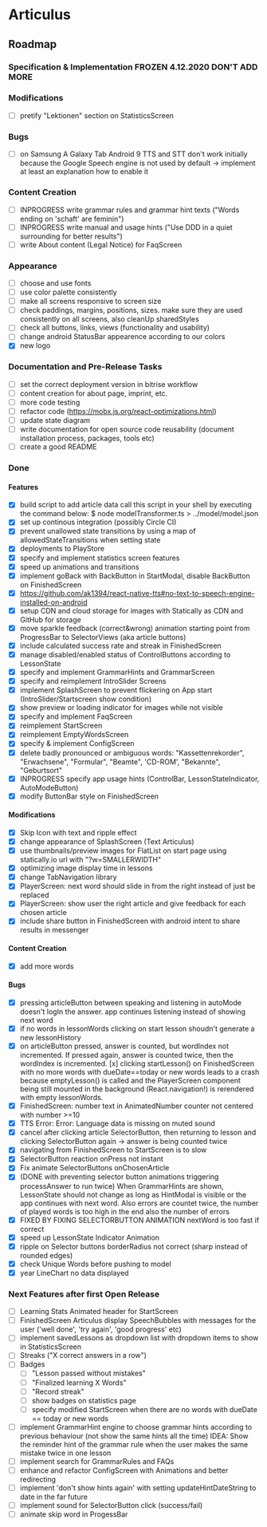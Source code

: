# Articulus

## Roadmap

### Specification & Implementation FROZEN 4.12.2020 DON'T ADD MORE

### Modifications

- [ ] pretify "Lektionen" section on StatisticsScreen

### Bugs

- [ ] on Samsung A Galaxy Tab Android 9 TTS and STT don't work initially because the Google Speech engine is not used by default -> implement at least an explanation how to enable it

### Content Creation

- [ ] INPROGRESS write grammar rules and grammar hint texts ("Words ending on 'schaft' are feminin")
- [ ] INPROGRESS write manual and usage hints ("Use DDD in a quiet surrounding for better results")
- [ ] write About content (Legal Notice) for FaqScreen

### Appearance

- [ ] choose and use fonts
- [ ] use color palette consistently
- [ ] make all screens responsive to screen size
- [ ] check paddings, margins, positions, sizes. make sure they are used consistently on all screens, also cleanUp sharedStyles
- [ ] check all buttons, links, views (functionality and usability)
- [ ] change android StatusBar appearence according to our colors
- [x] new logo

### Documentation and Pre-Release Tasks

- [ ] set the correct deployment version in bitrise workflow
- [ ] content creation for about page, imprint, etc.
- [ ] more code testing
- [ ] refactor code (https://mobx.js.org/react-optimizations.html)
- [ ] update state diagram
- [ ] write documentation for open source code reusability (document installation process, packages, tools etc)
- [ ] create a good README

### Done

#### Features

- [x] build script to add article data
      call this script in your shell by executing the command below:
      \$ node modelTransformer.ts > ../model/model.json
- [x] set up continous integration (possibly Circle CI)
- [x] prevent unallowed state transitions by using a map of allowedStateTransitions when setting state
- [x] deployments to PlayStore
- [x] specify and implement statistics screen features
- [x] speed up animations and transitions
- [x] implement goBack with BackButton in StartModal, disable BackButton on FinishedScreen
- [x] https://github.com/ak1394/react-native-tts#no-text-to-speech-engine-installed-on-android
- [x] setup CDN and cloud storage for images with Statically as CDN and GitHub for storage
- [x] move sparkle feedback (correct&wrong) animation starting point from ProgressBar to SelectorViews (aka article buttons)
- [x] include calculated success rate and streak in FinishedScreen
- [x] manage disabled/enabled status of ControlButtons according to LessonState
- [x] specify and implement GrammarHints and GrammarScreen
- [x] specify and reimplement IntroSlider Screens
- [x] implement SplashScreen to prevent flickering on App start (IntroSlider/Startscreen show condition)
- [x] show preview or loading indicator for images while not visible
- [x] specify and implement FaqScreen
- [x] reimplement StartScreen
- [x] reimplement EmptyWordsScreen
- [x] specify & implement ConfigScreen
- [x] delete badly pronounced or ambiguous words: "Kassettenrekorder", "Erwachsene", "Formular", "Beamte", 'CD-ROM', "Bekannte", "Geburtsort"
- [x] INPROGRESS specify app usage hints (ControlBar, LessonStateIndicator, AutoModeButton)
- [x] modify ButtonBar style on FinishedScreen

#### Modifications

- [x] Skip Icon with text and ripple effect
- [x] change appearance of SplashScreen (Text Articulus)
- [x] use thumbnails/preview images for FlatList on start page using statically.io url with "?w=SMALLERWIDTH"
- [x] optimizing image display time in lessons
- [x] change TabNavigation library
- [x] PlayerScreen: next word should slide in from the right instead of just be replaced
- [x] PlayerScreen: show user the right article and give feedback for each chosen article
- [x] include share button in FinishedScreen with android intent to share results in messenger

#### Content Creation

- [x] add more words

#### Bugs

- [x] pressing articleButton between speaking and listening in autoMode doesn't logIn the answer. app continues listening instead of showing next word
- [x] if no words in lessonWords clicking on start lesson shoudn't generate a new lessonHistory
- [x] on articleButton pressed, answer is counted, but wordIndex not incremented. If pressed again, answer is counted twice, then the wordIndex is incremented.
      [x] clicking startLesson() on FinishedScreen with no more words with dueDate==today or new words leads to a crash because emptyLesson() is called and the PlayerScreen component being still
      mounted in the background (React.navigation!) is rerendered with empty lessonWords.
- [x] FinishedScreen: number text in AnimatedNumber counter not centered with number >=10
- [x] TTS Error: Error: Language data is missing on muted sound
- [x] cancel after clicking article SelectorButton, then returning to lesson and clicking SelectorButton again -> answer is being counted twice
- [x] navigating from FinishedScreen to StartScreen is to slow
- [x] SelectorButton reaction onPress not instant
- [x] Fix animate SelectorButtons onChosenArticle
- [x] (DONE with preventing selector button animations triggering processAnswer to run twice) When GrammarHints are shown, LessonState should not change as long as HintModal is visible or the app continues with next word. Also errors are countet twice, the number of played words is too high in the end also the number of errors
- [x] FIXED BY FIXING SELECTORBUTTON ANIMATION nextWord is too fast if correct
- [x] speed up LessonState Indicator Animation
- [x] ripple on Selector buttons borderRadius not correct (sharp instead of rounded edges)
- [x] check Unique Words before pushing to model
- [x] year LineChart no data displayed

### Next Features after first Open Release

- [ ] Learning Stats Animated header for StartScreen
- [ ] FinishedScreen Articulus display SpeechBubbles with messages for the user ('well done', 'try again', 'good progress' etc)
- [ ] implement savedLessons as dropdown list with dropdown items to show in StatisticsScreen
- [ ] Streaks ("X correct answers in a row")
- [ ] Badges
  - [ ] "Lesson passed without mistakes"
  - [ ] "Finalized learning X Words"
  - [ ] "Record streak"
  - [ ] show badges on statistics page
  - [ ] specify modified StartScreen when there are no words with dueDate == today or new words
- [ ] implement GrammarHint engine to choose grammar hints according to previous behaviour (not show the same hints all the time) IDEA: Show the reminder hint of the grammar rule when the user makes the same mistake twice in one lesson
- [ ] implement search for GrammarRules and FAQs
- [ ] enhance and refactor ConfigScreen with Animations and better redirecting
- [ ] implement 'don't show hints again' with setting updateHintDateString to date in the far future
- [ ] implement sound for SelectorButton click (success/fail)
- [ ] animate skip word in ProgessBar
